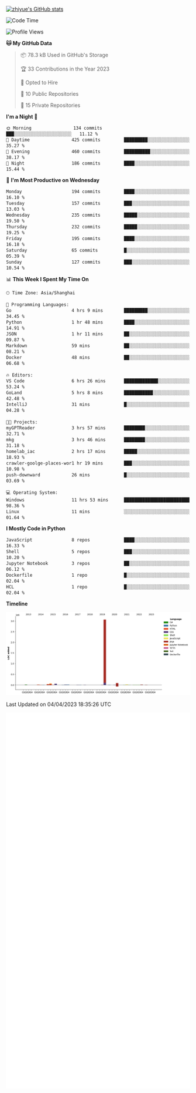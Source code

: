 
[![zhiyue's GitHub stats](https://github-readme-stats.vercel.app/api?username=zhiyue)](https://github.com/anuraghazra/github-readme-stats&&show_icons=true)

<!--START_SECTION:waka-->
![Code Time](http://img.shields.io/badge/Code%20Time-1%2C067%20hrs%2038%20mins-blue)

![Profile Views](http://img.shields.io/badge/Profile%20Views-0-blue)

**🐱 My GitHub Data** 

> 📦 78.3 kB Used in GitHub's Storage 
 > 
> 🏆 33 Contributions in the Year 2023
 > 
> 💼 Opted to Hire
 > 
> 📜 10 Public Repositories 
 > 
> 🔑 15 Private Repositories 
 > 
**I'm a Night 🦉** 

```text
🌞 Morning                134 commits         ███░░░░░░░░░░░░░░░░░░░░░░   11.12 % 
🌆 Daytime                425 commits         █████████░░░░░░░░░░░░░░░░   35.27 % 
🌃 Evening                460 commits         ██████████░░░░░░░░░░░░░░░   38.17 % 
🌙 Night                  186 commits         ████░░░░░░░░░░░░░░░░░░░░░   15.44 % 
```
📅 **I'm Most Productive on Wednesday** 

```text
Monday                   194 commits         ████░░░░░░░░░░░░░░░░░░░░░   16.10 % 
Tuesday                  157 commits         ███░░░░░░░░░░░░░░░░░░░░░░   13.03 % 
Wednesday                235 commits         █████░░░░░░░░░░░░░░░░░░░░   19.50 % 
Thursday                 232 commits         █████░░░░░░░░░░░░░░░░░░░░   19.25 % 
Friday                   195 commits         ████░░░░░░░░░░░░░░░░░░░░░   16.18 % 
Saturday                 65 commits          █░░░░░░░░░░░░░░░░░░░░░░░░   05.39 % 
Sunday                   127 commits         ███░░░░░░░░░░░░░░░░░░░░░░   10.54 % 
```


📊 **This Week I Spent My Time On** 

```text
🕑︎ Time Zone: Asia/Shanghai

💬 Programming Languages: 
Go                       4 hrs 9 mins        █████████░░░░░░░░░░░░░░░░   34.45 % 
Python                   1 hr 48 mins        ████░░░░░░░░░░░░░░░░░░░░░   14.91 % 
JSON                     1 hr 11 mins        ██░░░░░░░░░░░░░░░░░░░░░░░   09.87 % 
Markdown                 59 mins             ██░░░░░░░░░░░░░░░░░░░░░░░   08.21 % 
Docker                   48 mins             ██░░░░░░░░░░░░░░░░░░░░░░░   06.68 % 

🔥 Editors: 
VS Code                  6 hrs 26 mins       █████████████░░░░░░░░░░░░   53.24 % 
GoLand                   5 hrs 8 mins        ███████████░░░░░░░░░░░░░░   42.48 % 
IntelliJ                 31 mins             █░░░░░░░░░░░░░░░░░░░░░░░░   04.28 % 

🐱‍💻 Projects: 
myGPTReader              3 hrs 57 mins       ████████░░░░░░░░░░░░░░░░░   32.71 % 
mkg                      3 hrs 46 mins       ████████░░░░░░░░░░░░░░░░░   31.18 % 
homelab_iac              2 hrs 17 mins       █████░░░░░░░░░░░░░░░░░░░░   18.93 % 
crawler-goolge-places-wor1 hr 19 mins        ███░░░░░░░░░░░░░░░░░░░░░░   10.98 % 
push-downward            26 mins             █░░░░░░░░░░░░░░░░░░░░░░░░   03.69 % 

💻 Operating System: 
Windows                  11 hrs 53 mins      █████████████████████████   98.36 % 
Linux                    11 mins             ░░░░░░░░░░░░░░░░░░░░░░░░░   01.64 % 
```

**I Mostly Code in Python** 

```text
JavaScript               8 repos             ████░░░░░░░░░░░░░░░░░░░░░   16.33 % 
Shell                    5 repos             ███░░░░░░░░░░░░░░░░░░░░░░   10.20 % 
Jupyter Notebook         3 repos             ██░░░░░░░░░░░░░░░░░░░░░░░   06.12 % 
Dockerfile               1 repo              █░░░░░░░░░░░░░░░░░░░░░░░░   02.04 % 
HCL                      1 repo              █░░░░░░░░░░░░░░░░░░░░░░░░   02.04 % 
```



**Timeline**

![Lines of Code chart](https://raw.githubusercontent.com/zhiyue/zhiyue/main/assets/bar_graph.png)


 Last Updated on 04/04/2023 18:35:26 UTC
<!--END_SECTION:waka-->

<!-- [![Top Langs](https://github-readme-stats.vercel.app/api/top-langs/?username=zhiyue)](https://github.com/anuraghazra/github-readme-stats) -->

![](./github-metrics.svg)

